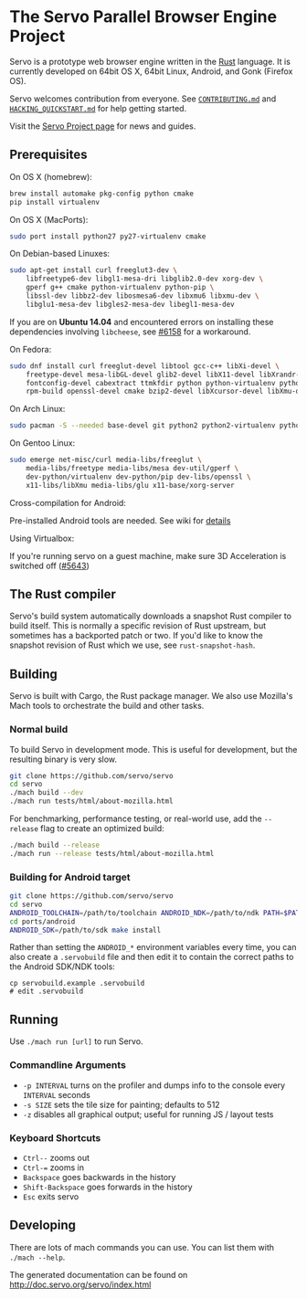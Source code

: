 # The Servo Parallel Browser Engine Project

Servo is a prototype web browser engine written in the
[Rust](https://github.com/rust-lang/rust) language. It is currently developed on
64bit OS X, 64bit Linux, Android, and Gonk (Firefox OS).

Servo welcomes contribution from everyone.  See
[`CONTRIBUTING.md`](CONTRIBUTING.md) and [`HACKING_QUICKSTART.md`](HACKING_QUICKSTART.md)
for help getting started.

Visit the [Servo Project page](https://servo.org/) for news and guides.

## Prerequisites

On OS X (homebrew):

``` sh
brew install automake pkg-config python cmake
pip install virtualenv
```

On OS X (MacPorts):

``` sh
sudo port install python27 py27-virtualenv cmake
```

On Debian-based Linuxes:

``` sh
sudo apt-get install curl freeglut3-dev \
    libfreetype6-dev libgl1-mesa-dri libglib2.0-dev xorg-dev \
    gperf g++ cmake python-virtualenv python-pip \
    libssl-dev libbz2-dev libosmesa6-dev libxmu6 libxmu-dev \
    libglu1-mesa-dev libgles2-mesa-dev libegl1-mesa-dev
```
If you are on **Ubuntu 14.04** and encountered errors on installing these dependencies involving `libcheese`, see [#6158](https://github.com/servo/servo/issues/6158) for a workaround.

On Fedora:

``` sh
sudo dnf install curl freeglut-devel libtool gcc-c++ libXi-devel \
    freetype-devel mesa-libGL-devel glib2-devel libX11-devel libXrandr-devel gperf \
    fontconfig-devel cabextract ttmkfdir python python-virtualenv python-pip expat-devel \
    rpm-build openssl-devel cmake bzip2-devel libXcursor-devel libXmu-devel mesa-libOSMesa-devel
```

On Arch Linux:

``` sh
sudo pacman -S --needed base-devel git python2 python2-virtualenv python2-pip mesa cmake bzip2 libxmu
```

On Gentoo Linux:

```sh
sudo emerge net-misc/curl media-libs/freeglut \
    media-libs/freetype media-libs/mesa dev-util/gperf \
    dev-python/virtualenv dev-python/pip dev-libs/openssl \
    x11-libs/libXmu media-libs/glu x11-base/xorg-server
```

Cross-compilation for Android:

Pre-installed Android tools are needed. See wiki for
[details](https://github.com/servo/servo/wiki/Building-for-Android)

Using Virtualbox:

If you're running servo on a guest machine, make sure 3D Acceleration is switched off ([#5643](https://github.com/servo/servo/issues/5643))

## The Rust compiler

Servo's build system automatically downloads a snapshot Rust compiler to build itself.
This is normally a specific revision of Rust upstream, but sometimes has a
backported patch or two.
If you'd like to know the snapshot revision of Rust which we use, see
`rust-snapshot-hash`.

## Building

Servo is built with Cargo, the Rust package manager. We also use Mozilla's
Mach tools to orchestrate the build and other tasks.

### Normal build


To build Servo in development mode.  This is useful for development, but
the resulting binary is very slow.

``` sh
git clone https://github.com/servo/servo
cd servo
./mach build --dev
./mach run tests/html/about-mozilla.html
```

For benchmarking, performance testing, or
real-world use, add the `--release` flag to create an optimized build:

``` sh
./mach build --release
./mach run --release tests/html/about-mozilla.html
```

### Building for Android target

``` sh
git clone https://github.com/servo/servo
cd servo
ANDROID_TOOLCHAIN=/path/to/toolchain ANDROID_NDK=/path/to/ndk PATH=$PATH:/path/to/toolchain/bin ./mach build --android
cd ports/android
ANDROID_SDK=/path/to/sdk make install
```

Rather than setting the `ANDROID_*` environment variables every time, you can
also create a `.servobuild` file and then edit it to contain the correct paths
to the Android SDK/NDK tools:

```
cp servobuild.example .servobuild
# edit .servobuild
```

## Running

Use `./mach run [url]` to run Servo.


### Commandline Arguments

- `-p INTERVAL` turns on the profiler and dumps info to the console every
  `INTERVAL` seconds
- `-s SIZE` sets the tile size for painting; defaults to 512
- `-z` disables all graphical output; useful for running JS / layout tests

### Keyboard Shortcuts

- `Ctrl--` zooms out
- `Ctrl-=` zooms in
- `Backspace` goes backwards in the history
- `Shift-Backspace` goes forwards in the history
- `Esc` exits servo

## Developing

There are lots of mach commands you can use. You can list them with `./mach
--help`.


The generated documentation can be found on http://doc.servo.org/servo/index.html
